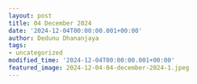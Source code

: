 ```yaml
---
layout: post
title: 04 December 2024
date: '2024-12-04T00:00:00.001+00:00'
author: Dedunu Dhananjaya
tags:
- uncategorized
modified_time: '2024-12-04T00:00:00.001+00:00'
featured_image: 2024-12-04-04-december-2024-1.jpeg
---
```


